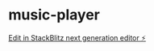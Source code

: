 # music-player

[Edit in StackBlitz next generation editor ⚡️](https://stackblitz.com/~/github.com/bcardea/music-player)